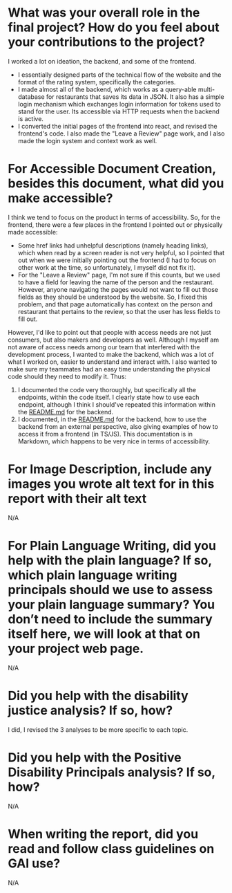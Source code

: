 # What was your overall role in the final project? How do you feel about your contributions to the project?

I worked a lot on ideation, the backend, and some of the frontend. 
- I essentially designed parts of the technical flow of the website and the format of the rating system, specifically the categories.
- I made almost all of the backend, which works as a query-able multi-database for restaurants that saves its data in JSON. It also has a simple login mechanism which exchanges login information for tokens used to stand for the user. Its accessible via HTTP requests when the backend is active.
- I converted the initial pages of the frontend into react, and revised the frontend's code. I also made the "Leave a Review" page work, and I also made the login system and context work as well.

# For Accessible Document Creation, besides this document, what did you make accessible?

I think we tend to focus on the product in terms of accessibility. So, for the frontend, there were a few places in the frontend I pointed out or physically made accessible:
- Some href links had unhelpful descriptions (namely heading links), which when read by a screen reader is not very helpful, so I pointed that out when we were initially pointing out the frontend (I had to focus on other work at the time, so unfortunately, I myself did not fix it).
- For the "Leave a Review" page, I'm not sure if this counts, but we used to have a field for leaving the name of the person and the restaurant. However, anyone navigating the pages would not want to fill out those fields as they should be understood by the website. So, I fixed this problem, and that page automatically has context on the person and restaurant that pertains to the review, so that the user has less fields to fill out.

However, I'd like to point out that people with access needs are not just consumers, but also makers and developers as well. Although I myself am not aware of access needs among our team that interfered with the development process, I wanted to make the backend, which was a lot of what I worked on, easier to understand and interact with. I also wanted to make sure my teammates had an easy time understanding the physical code should they need to modify it. Thus:
1. I documented the code very thoroughly, but specifically all the endpoints, within the code itself. I clearly state how to use each endpoint, although I think I should've repeated this information within the [README.md](https://github.com/salmaaalyy/493E-final-project/tree/main/backend) for the backend.
2. I documented, in the [README.md](https://github.com/salmaaalyy/493E-final-project/tree/main/backend) for the backend, how to use the backend from an external perspective, also giving examples of how to access it from a frontend (in TS/JS). This documentation is in Markdown, which happens to be very nice in terms of accessibility.

# For Image Description, include any images you wrote alt text for in this report with their alt text

N/A

# For Plain Language Writing, did you help with the plain language? If so, which plain language writing principals should we use to assess your plain language summary? You don’t need to include the summary itself here, we will look at that on your project web page.

N/A

# Did you help with the disability justice analysis? If so, how?

I did, I revised the 3 analyses to be more specific to each topic.

# Did you help with the Positive Disability Principals analysis? If so, how?

N/A

# When writing the report, did you read and follow class guidelines on GAI use?

N/A